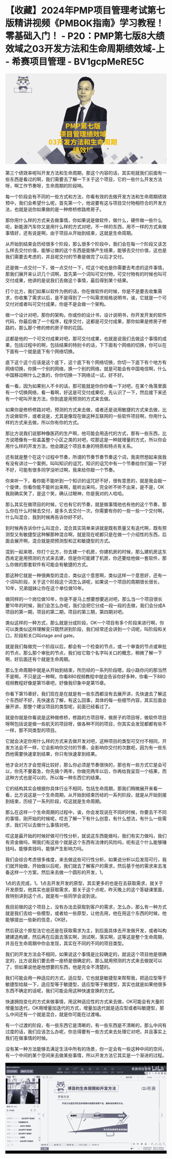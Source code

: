 # 【收藏】2024年PMP项目管理考试第七版精讲视频《PMBOK指南》学习教程！零基础入门！ - P20：PMP第七版8大绩效域之03开发方法和生命周期绩效域-上 - 希赛项目管理 - BV1gcpMeRE5C

![](img/9eddbe3b010802862dc7ea321a87943c_0.png)

第三个绩效率呢叫开发方法和生命周期，那这个内容的话，其实呃就我们前面有一些东西是看过的啊，我们需要去了解一下关于这个项目，它的一些什么开发方法呀，啊工作节奏呀，生命周期的阶段呐。

每一个阶段会有不同的一些方式和方法，你看有效的去做开发方法和生命周期绩效预中，我们会希望什么呢，首先第一个，他说要有这与项目交付物相符合的开发方法，也就是说你如果做的是一种修桥修路修房子。

那你用什么样的方式来去做事情，你如果说是做软件，做什么，硬件做一些什么呃，新能源汽车你又是用什么样的方式对吧，不一样的东西，用不一样的方式来做事情好，还有说是啊，由于项目从开始到结束，这就是生命周期。

从开始到结束会历经很多个阶段，那么很多个阶段中，我们会在每一个阶段又该怎么样去交付价值，能够让做的这个东西是能够产生结果，能够去交付价值，这也是我们需要去考虑的，并且呢交付的节奏是做完了以后才交付。

还是做一点交付一下，做一点交付一下，哎这个呢也是你需要去考虑的这件事情，那我们展开来认识几个词啊，首先第一个词叫可交付物，可交付物有的时候也叫可交付成果，他讲的是说我们去做这个事情，最后得到某个结果。

打个比方，我们如果以软件为例的话，你在做软件的时候，你是不是要去收集需求，你收集了需求以后，是不是得到了一个叫需求规格说明书，诶，它就是一个可交付对或者叫可交付成果，你是不是会做一个架构。

做一个设计对吧，那你的架构，你或你的设计书，设计说明书，你开发开发的软件代码，你最后做了一个程序，程序交付，这都是可交付成果，那你如果是修房子修路的，那么那个修的修的房子带的花园。

这都是他的一个可交付成果对吧，那可交付成果，也就是说我们去做这个事情的成果，包括过程中的啊，包括结果的特别卡的话，下下面有个网络的切换，你可以在下面有一个就是底下有个网络切换。

底下这个这个应该是这个底下，这个底下有个网络切换，你切一下底下有个地方有网络切换，你换一个别的网络，换一个别的网络，就是可能会有中国电信啊，什么中国移动啊什么之类的，你你切换一下网络试一试，好不好。

看一看，因为如果别人不卡的话，那可能就是你你你看一下对吧，在某个角落里面有一个切换网络，看一看啊，好这是可交付成果哎，先认识了一下，然后接下来还有一个呢叫开发方法，你到底是用预测的方式来去做。

如果你是修桥修路对吧，预测的方式来去做，或者还是说用敏捷的方式来去做，比方说做软件，或者说是，尤其是像现在做这种互联网的一些软件项目啊，你用什么样的方式来去做，所以你有你的方式。

那比方说我们说那种像医药的生产啊，他可能会用迭代的方式，那有一些东西，比方说嗯像有一些盖盖整个小区之类的对吧，哎那这是一种就增量的方式，所以你会用什么样的开发方法，他会跟这个项目本身的特质和特点有关系。

还有就是整个在这个过程中节奏，所谓的节奏节奏节奏这个词，我突然想起来我我有没有讲过一个案例，叫叫知识的诅咒，知识的诅咒中有一个节奏给你们敲一下好不好，可能有很多同学没听过啊，我来给你敲一个节奏。

你来听一下，看你能不能听到一个知识的诅咒好不好，很有意思的，就是我会敲一个旋律，你看你能不能听出来啊，能听出来吗，完全听不听不出来，是不是，OK我刚确实笑了，是这个笑，确认过眼神，你是我对的人哈哈。

那么其实在做项目的时候，它也有它的节奏，就是做事情他也有他的这个节奏，那么你在什么时候去交付，是多久去交付一次，你需要有你的一些一些一个交付啊，什么叫混合，我到时候再告诉你好不好。

到时候再告诉你什么叫混合，混合其实简单来讲就是既有质量又有迭代啊，既有预测型又有敏捷型这种解那种混合啊，就是现在呢都只是在做一个介绍性的东西，后面会展开啊，混合就是把预测型和正和敏捷型的方式。

混到一起来嗯，你打个比方，你去建一个机房，你建机房的时候，那么建机房这东西肯定是用预测的方式来去建，但是你可能建了机房，你还要给他做一套软件，那么你做的那套软件有可能会有敏捷的方式。

那这种它就是一种很典型的混合，类似这个意思啊，类似这样一个意思好，还有一个词叫阶段，关于这个阶段这个词怎么讲呢，如果说一个项目的周期很长很长，10年，兄弟姐妹让你在这个单位做10年。

做同样的一个岗位做10年，你是不是马上想要想要逃对吧，那么当一个项目很长要10年的时候，我们会怎么办呢，我们会把它分成一段一段的去做，我们会分成A项目的第一期，项目的第二期，项目的第三期，第四期对吧。

类似这样的一种方式，那么就是分成阶段，OK一个项目有多个阶段来进行啊，你可以类类似这样理解变只既然讲到阶段，我们经常还会讲到一个词呢，叫阶段和关口，阶段和关口叫stage and gate。

就是我们每做完一个阶段以后，都会有一个检查的节点，或一个审查的节点或审批的节点，那么那个审批的节点，我们给它取个名字叫关口的概念，稍微了解一下啊，好后面还有个就是生命周期。

那么生命周期中就是从开始到结束，所历经的一系列阶段嗯，段小路你问的那当然不是啊，不只是这一种啊，你看880视频教程中就会告诉你好多种，你看一下880视频教程好像是第15章吧，好像我印象中是第15章。

你看下第15章好，我们现在是在就是有一些东西都没有去展开讲，先快速去了解这个东西好不好，先快速去了解，有这么回事，具体的每一些细节内容，其实后面会展开讲，那整个建议项目的类型呢，前面已经看过了。

就是你就是你看说是这种做修桥，修路的方项目呀，做房子的项目呀，做软件项目呀啊包括说是做一些航天的项目呀，做各种不同的项目，你其实会发现都都有些不一样，那不同类型的项目。

它就会决定你用什么样的方式来去做开发对吧，这种项目的类型可交付不相同，开发方法会不一样，它会影响你交付的节奏，会影响你交付的次数呃，因为有一些东西他需要快速拿到结果，你只有快速拿到结果。

他才会对方才会觉得比较好，那么你必须是节奏很快的，那也有一些方式它是会可以，你先不要着急，你先搞个两年，你做完两年以后，你再给我呈现一个结果，而这种方式也是可以的，所以每一种东西它的结果。

它的结构其实会根据你具体行业不相同，包括生命周期，那我们稍微展开来看一看，比方说这是一个生命周期，从开始到结束历经的一系列阶段，就是从开始到接到结束，历经了一系列阶段，哎这就是生命周期。

那么在这样一个生命周期的过程中，诶，你会发现说在不同的时候，你要去干不同的事情，刚开始的时候呢，哎去了解一下有什么创意，有什么想法，有什么一些需求，我们可以去做什么事情对吧。

哎这是最开始的时候好做可行性分析，就说这东西能做吗，我们有实力做吗，我们有资金做吗，啊我们有这些个就是这个东西有法律的风险吗，呃有这个什么能够赚钱吗，能够卖钱吗，能够产生影响力吗。

我们会综合考虑很多维度，来去做这些可行性分析，如果说分析以后发现可行，我们就开始做，开始做以后呢，我们就去了解客户的需求，然后基于他的需求来去准备这样一个方案，然后来去做一个圆形的开发，1。

1点的去完成，1。1点去开发开发的原型，其实更多的也是在去获取需求，就关于开发原型，他其实也是获取需求，那关于这个点呢，昨天晚上的这个答疑课里面，我特别讲到这个点，就是有一些同学会说到说。

我目前做的这个项目上，没有办法去获取到客户的需求，怎么办，那么有一种方式就是我们去给一些模型，或者给一些原型，让他去用，他在用这个东西的时候，他能够提出一些新的信息，OK好。

然后获这个原型法它也还是在获取需求为主，到后面具体去开发做开发，或者叫构建建造构建，然后再在后面去落实啊，测试啊，落实啊，这等这是整个生命周期，并且在生命周期中你会发现，其实在不同的不同的项目类型。

我们的开发方法会不相同，如果说这个事情是比较确定的，就说这个项目他是很确定的，比方说我们要去修一座桥是很确定的，那么就用预测的方式来去做就可以了，但如果说他是他想要的东西，他是完全不清楚的。

我们可能会用一种适应的方式，适应型，它也就是敏捷型来帮帮我，把适应型等于敏捷型给敲一下，适应型等于敏捷型，适应型等于敏捷型，其实也就是如果他很多东西不确定的话呢，我们可能会用这种快速变换的方式。

快速拥抱变化的方式来做事情，用这种适应性的方式来去做，OK可能会有大量的增量加迭代，OK用增量加迭代的方式，增量加迭代就是适应型或者叫敏捷型，那么中间还有一个就是混合，就是你可能在过渡咯。

有一个过渡的阶段，有一些东西它是清晰的，有一些东西是不清晰的，那么中间有过度的话，我们应该怎么办呢，你总得要有一些方式来去处理它对吧，并且事实上我们在做事情的时候。

没有某一种方法能够去满足生活中所有的场景，你一定会有一些这种中间的空间，有一个中间的某个空间来去做某些事情，所以开发方法它其实是一个渐进的过程。



![](img/9eddbe3b010802862dc7ea321a87943c_2.png)